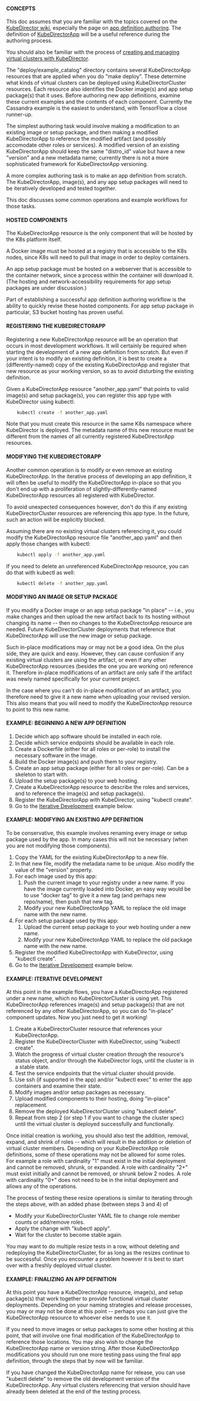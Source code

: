 #### CONCEPTS

This doc assumes that you are familiar with the topics covered on the [KubeDirector wiki](https://github.com/bluek8s/kubedirector/wiki), especially the page on [app definition authoring](https://github.com/bluek8s/kubedirector/wiki/App-Definition-Authoring-for-KubeDirector). The definition of [KubeDirectorApp](https://github.com/bluek8s/kubedirector/wiki/Type-Definitions-for-KubeDirectorApp) will be a useful reference during the authoring process.

You should also be familiar with the process of [creating and managing virtual clusters with KubeDirector](virtual-clusters.md).

The "deploy/example_catalog" directory contains several KubeDirectorApp resources that are applied when you do "make deploy". These determine what kinds of virtual clusters can be deployed using KubeDirectorCluster resources. Each resource also identifies the Docker image(s) and app setup package(s) that it uses. Before authoring new app definitions, examine these current examples and the contents of each component. Currently the Cassandra example is the easiest to understand, with TensorFlow a close runner-up.

The simplest authoring task would involve making a modification to an existing image or setup package, and then making a modified KubeDirectorApp to reference the modified artifact (and possibly accomodate other roles or services). A modified version of an existing KubeDirectorApp should keep the same "distro_id" value but have a new "version" and a new metadata name; currently there is not a more sophisticated framework for KubeDirectorApp versioning.

A more complex authoring task is to make an app definition from scratch. The KubeDirectorApp, image(s), and any app setup packages will need to be iteratively developed and tested together.

This doc discusses some common operations and example workflows for those tasks.

#### HOSTED COMPONENTS

The KubeDirectorApp resource is the only component that will be hosted by the K8s platform itself.

A Docker image must be hosted at a registry that is accessible to the K8s nodes, since K8s will need to pull that image in order to deploy containers.

An app setup package must be hosted on a webserver that is accessible to the container network, since a process within the container will download it. (The hosting and network-accessibility requirements for app setup packages are under discussion.)

Part of establishing a successful app definition authoring workflow is the ability to quickly revise these hosted components. For app setup package in particular, S3 bucket hosting has proven useful.

#### REGISTERING THE KUBEDIRECTORAPP

Registering a new KubeDirectorApp resource will be an operation that occurs in most development workflows. It will certainly be required when starting the development of a new app definition from scratch. But even if your intent is to modify an existing definition, it is best to create a (differently-named) copy of the existing KubeDirectorApp and register that new resource as your working version, so as to avoid disturbing the existing definition.

Given a KubeDirectorApp resource "another_app.yaml" that points to valid image(s) and setup package(s), you can register this app type with KubeDirector using kubectl:
```bash
    kubectl create -f another_app.yaml
```

Note that you must create this resource in the same K8s namespace where KubeDirector is deployed. The metadata name of this new resource must be different from the names of all currently registered KubeDirectorApp resources.

#### MODIFYING THE KUBEDIRECTORAPP

Another common operation is to modify or even remove an existing KubeDirectorApp. In the iterative process of developing an app definition, it will often be useful to modify the KubeDirectorApp in-place so that you don't end up with a proliferation of slightly-differently-named KubeDirectorApp resources all registered with KubeDirector.

To avoid unexpected consequences however, don't do this if any existing KubeDirectorCluster resources are referencing this app type. In the future, such an action will be explicitly blocked.

Assuming there are no existing virtual clusters referencing it, you could modify the KubeDirectorApp resource file "another_app.yaml" and then apply those changes with kubectl:
```bash
    kubectl apply -f another_app.yaml
```

If you need to delete an unreferenced KubeDirectorApp resource, you can do that with kubectl as well:
```bash
    kubectl delete -f another_app.yaml
```

#### MODIFYING AN IMAGE OR SETUP PACKAGE

If you modify a Docker image or an app setup package "in place" -- i.e., you make changes and then upload the new artifact back to its hosting without changing its name -- then no changes to the KubeDirectorApp resource are needed. Future KubeDirectorCluster deployments that reference that KubeDirectorApp will use the new image or setup package.

Such in-place modifications may or may not be a good idea. On the plus side, they are quick and easy. However, they can cause confusion if any existing virtual clusters are using the artifact, or even if any other KubeDirectorApp resources (besides the one you are working on) reference it. Therefore in-place modifications of an artifact are only safe if the artifact was newly named specifically for your current project.

In the case where you can't do in-place modification of an artifact, you therefore need to give it a new name when uploading your revised version. This also means that you will need to modify the KubeDirectorApp resource to point to this new name.

#### EXAMPLE: BEGINNING A NEW APP DEFINITION

1. Decide which app software should be installed in each role.
2. Decide which service endpoints should be available in each role.
3. Create a Dockerfile (either for all roles or per-role) to install the necessary software in the image.
4. Build the Docker image(s) and push them to your registry.
5. Create an app setup package (either for all roles or per-role). Can be a skeleton to start with.
6. Upload the setup package(s) to your web hosting.
7. Create a KubeDirectorApp resource to describe the roles and services, and to reference the image(s) and setup package(s).
8. Register the KubeDirectorApp with KubeDirector, using "kubectl create".
9. Go to the [Iterative Development](#example-iterative-development) example below.

#### EXAMPLE: MODIFYING AN EXISTING APP DEFINITION

To be conservative, this example involves renaming every image or setup package used by the app. In many cases this will not be necessary (when you are not modifying those components).

1. Copy the YAML for the existing KubeDirectorApp to a new file.
2. In that new file, modify the metadata name to be unique. Also modify the value of the "version" property.
3. For each image used by this app:
    1. Push the current image to your registry under a new name. If you have the image currently loaded into Docker, an easy way would be to use "docker tag" to give it a new tag (and perhaps new repo/name), then push that new tag.
    2. Modify your new KubeDirectorApp YAML to replace the old image name with the new name.
4. For each setup package used by this app:
    1. Upload the current setup package to your web hosting under a new name.
    2. Modify your new KubeDirectorApp YAML to replace the old package name with the new name.
5. Register the modified KubeDirectorApp with KubeDirector, using "kubectl create".
6. Go to the [Iterative Development](#example-iterative-development) example below.

#### EXAMPLE: ITERATIVE DEVELOPMENT

At this point in the example flows, you have a KubeDirectorApp registered under a new name, which no KubeDirectorCluster is using yet. This KubeDirectorApp references image(s) and setup package(s) that are not referenced by any other KubeDirectorApp, so you can do "in-place" component updates. Now you just need to get it working!

1. Create a KubeDirectorCluster resource that references your KubeDirectorApp.
2. Register the KubeDirectorCluster with KubeDirector, using "kubectl create".
3. Watch the progress of virtual cluster creation through the resource's status object, and/or through the KubeDirector logs, until the cluster is in a stable state.
4. Test the service endpoints that the virtual cluster should provide.
5. Use ssh (if supported in the app) and/or "kubectl exec" to enter the app containers and examine their state.
6. Modify images and/or setup packages as necessary.
7. Upload modified components to their hosting, doing "in-place" replacement.
8. Remove the deployed KubeDirectorCluster using "kubectl delete".
9. Repeat from step 2 (or step 1 if you want to change the cluster spec) until the virtual cluster is deployed successfully and functionally.

Once initial creation is working, you should also test the addition, removal, expand, and shrink of roles -- which will result in the addition or deletion of virtual cluster members. Depending on your KubeDirectorApp role definitions, some of these operations may not be allowed for some roles. For example a role with cardinality "1" must exist in the initial deployment and cannot be removed, shrunk, or expanded. A role with cardinality "2+" must exist initially and cannot be removed, or shrunk below 2 nodes. A role with cardinality "0+" does not need to be in the initial deployment and allows any of the operations.

The process of testing these resize operations is similar to iterating through the steps above, with an added phase (between steps 3 and 4) of
* Modify your KubeDirectorCluster YAML file to change role member counts or add/remove roles.
* Apply the change with "kubectl apply".
* Wait for the cluster to become stable again.

You may want to do multiple resize tests in a row, without deleting and redeploying the KubeDirectorCluster, for as long as the resizes continue to be successful. Once you encounter a problem however it is best to start over with a freshly deployed virtual cluster.

#### EXAMPLE: FINALIZING AN APP DEFINITION

At this point you have a KubeDirectorApp resource, image(s), and setup package(s) that work together to provide functional virtual cluster deployments. Depending on your naming strategies and release processes, you may or may not be done at this point -- perhaps you can just give the KubeDirectorApp resource to whoever else needs to use it.

If you need to move images or setup packages to some other hosting at this point, that will involve one final modification of the KubeDirectorApp to reference those locations. You may also wish to change the KubeDirectorApp name or version string. After those KubeDirectorApp modifications you should run one more testing pass using the final app definition, through the steps that by now will be familiar.

If you have changed the KubeDirectorApp name for release, you can use "kubectl delete" to remove the old development version of the KubeDirectorApp. Any virtual clusters referencing that version should have already been deleted at the end of the testing process.
